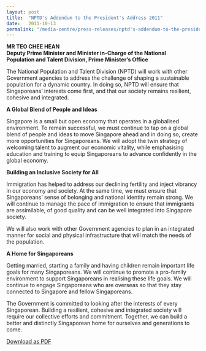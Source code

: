 ```yaml
---
layout: post
title:  "NPTD's Addendum to the President's Address 2011"
date:   2011-10-13
permalink: "/media-centre/press-releases/nptd's-addendum-to-the-president's-address-2011"
---
```


**MR TEO CHEE HEAN**  
**Deputy Prime Minister and Minister in-Charge of the National  
Population and Talent Division, Prime Minister’s Office**

The National Population and Talent Division (NPTD) will work with other Government agencies to address the challenge of shaping a sustainable population for a dynamic country. In doing so, NPTD will ensure that Singaporeans’ interests come first, and that our society remains resilient, cohesive and integrated.

**A Global Blend of People and Ideas**

Singapore is a small but open economy that operates in a globalised environment. To remain successful, we must continue to tap on a global blend of people and ideas to move Singapore ahead and in doing so, create more opportunities for Singaporeans. We will adopt the twin strategy of welcoming talent to augment our economic vitality, while emphasising education and training to equip Singaporeans to advance confidently in the global economy.

**Building an Inclusive Society for All**  

Immigration has helped to address our declining fertility and inject vibrancy in our economy and society. At the same time, we must ensure that Singaporeans’ sense of belonging and national identity remain strong. We will continue to manage the pace of immigration to ensure that immigrants are assimilable, of good quality and can be well integrated into Singapore society.

We will also work with other Government agencies to plan in an integrated manner for social and physical infrastructure that will match the needs of the population.

**A Home for Singaporeans**  

Getting married, starting a family and having children remain important life goals for many Singaporeans. We will continue to promote a pro-family environment to support Singaporeans in realising these life goals. We will continue to engage Singaporeans who are overseas so that they stay connected to Singapore and fellow Singaporeans.

The Government is committed to looking after the interests of every Singaporean. Building a resilient, cohesive and integrated society will require our collective efforts and commitment. Together, we can build a better and distinctly Singaporean home for ourselves and generations to come.

[Download as PDF](https://github.com/isomerpages/isomerpages-stratgroup/raw/master/images/Press%20Release%20images/PDFs/nptd's-addendum-to-the-president's-address-2011.pdf)
